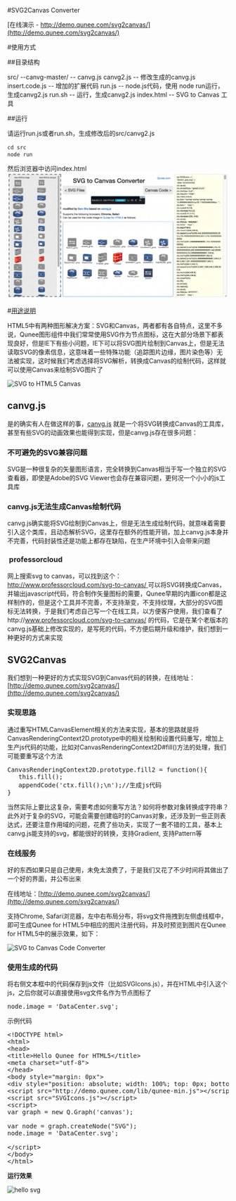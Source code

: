#SVG2Canvas Converter

[在线演示 - http://demo.qunee.com/svg2canvas/](http://demo.qunee.com/svg2canvas/)

#使用方式

##目录结构

src/
  --canvg-master/ -- canvg.js
  canvg2.js -- 修改生成的canvg.js
  insert.code.js -- 增加的扩展代码
  run.js -- node.js代码，使用 node run运行，生成canvg2.js
  run.sh -- 运行，生成canvg2.js
index.html -- SVG to Canvas 工具

##运行

请运行run.js或者run.sh，生成修改后的src/canvg2.js
```
cd src
node run
```
然后浏览器中访问index.html
![SVG to HTML5 Canvas](image/Screen-Shot-2015-04-30-at-6.16.41-PM-1024x581.png)

#[用途说明](http://blog.qunee.com/2015/04/svg-to-canvas在线转换工具/)



HTML5中有两种图形解决方案：SVG和Canvas，两者都有各自特点，这里不多说，Qunee图形组件中我们常常使用SVG作为节点图标，这在大部分场景下都表现良好，但是IE下有些小问题，IE下可以将SVG图片绘制到Canvas上，但是无法读取SVG的像素信息，这意味着一些特殊功能（追踪图片边缘，图片染色等）无法被实现，这时候我们考虑选择将SVG解析，转换成Canvas的绘制代码，这样就可以使用Canvas来绘制SVG图片了

![SVG to HTML5 Canvas](http://blog.qunee.com/wp-content/uploads/2015/04/Screen-Shot-2015-04-30-at-6.48.15-PM-1024x567.png)

## canvg.js

是的确实有人在做这样的事，[canvg.js](https://github.com/gabelerner/canvg) 就是一个将SVG转换成Canvas的工具库，甚至有些SVG的动画效果也能得到实现，但是canvg.js存在很多问题：

### 不可避免的SVG兼容问题

SVG是一种很复杂的矢量图形语言，完全转换到Canvas相当于写一个独立的SVG查看器，即使是Adobe的SVG Viewer也会存在兼容问题，更何况一个小小的js工具库

### canvg.js无法生成Canvas绘制代码

canvg.js确实能将SVG绘制到Canvas上，但是无法生成绘制代码，就意味着需要引入这个类库，且动态解析SVG，这里存在额外的性能开销，加上canvg.js本身并不完善，代码封装性还是功能上都存在缺陷，在生产环境中引入会带来问题

###  professorcloud

网上搜索svg to canvas，可以找到这个：[http://www.professorcloud.com/svg-to-canvas/ ](http://www.professorcloud.com/svg-to-canvas/)可以将SVG转换成Canvas，并输出javascript代码，符合制作矢量图标的需要，Qunee早期的内置icon都是这样制作的，但是这个工具并不完善，不支持渐变，不支持纹理，大部分的SVG图标无法转换，于是我们考虑自己写一个在线工具，以方便客户使用，我们查看了http://www.professorcloud.com/svg-to-canvas/ 的代码，它是在某个老版本的canvg.js基础上修改实现的，是写死的代码，不方便后期升级和维护，我们想到一种更好的方式来实现

## SVG2Canvas

我们想到一种更好的方式实现SVG到Canvas代码的转换，在线地址：[http://demo.qunee.com/svg2canvas/](http://demo.qunee.com/svg2canvas/)

### 实现思路

通过重写HTMLCanvasElement相关的方法来实现，基本的思路就是将CanvasRenderingContext2D.prototype中的相关绘制和设置代码重写，增加上生产js代码的功能，比如对CanvasRenderingContext2D#fill()方法的处理，我们可能要重写这个方法
<pre class="prettyprint">CanvasRenderingContext2D.prototype.fill2 = function(){
   this.fill();
   appendCode('ctx.fill();\n');//生成js代码
}</pre>
当然实际上要比这复杂，需要考虑如何重写方法？如何将参数对象转换成字符串？此外对于复杂的SVG，可能会需要创建临时的Canvas对象，还涉及到一些正则表达式，还要注意作用域的问题，花费了些功夫，实现了一套不错的工具，基本上canvg.js能支持的svg，都能很好的转换，支持Gradient, 支持Pattern等

### 在线服务

好的东西如果只是自己使用，未免太浪费了，于是我们又花了不少时间将其做出了一个好的界面，并公布出来

在线地址：[http://demo.qunee.com/svg2canvas/](http://demo.qunee.com/svg2canvas/)

支持Chrome, Safari浏览器，左中右布局分布，将svg文件拖拽到左侧虚线框中，即可生成Qunee for HTML5中相应的图片注册代码，并及时预览到图片在Qunee for HTML5中的展示效果，如下：

![SVG to Canvas Code Converter](http://blog.qunee.com/wp-content/uploads/2015/04/Screen-Shot-2015-04-30-at-6.16.41-PM-1024x581.png)

### 使用生成的代码

将右侧文本框中的代码保存到js文件（比如SVGIcons.js），并在HTML中引入这个js，之后你就可以直接使用svg文件名作为节点图标了
<pre class="prettyprint">node.image = 'DataCenter.svg';
</pre>
示例代码
<pre class="prettyprint">&lt;!DOCTYPE html&gt;
&lt;html&gt;
&lt;head&gt;
&lt;title&gt;Hello Qunee for HTML5&lt;/title&gt;
&lt;meta charset="utf-8"&gt;
&lt;/head&gt;
&lt;body style="margin: 0px"&gt;
&lt;div style="position: absolute; width: 100%; top: 0px; bottom: 0px;" id="canvas"&gt;&lt;/div&gt;
&lt;script src="http://demo.qunee.com/lib/qunee-min.js"&gt;&lt;/script&gt;
&lt;script src="SVGIcons.js"&gt;&lt;/script&gt;
&lt;script&gt;
var graph = new Q.Graph('canvas');

var node = graph.createNode("SVG");
node.image = 'DataCenter.svg';

&lt;/script&gt;
&lt;/body&gt;
&lt;/html&gt;
</pre>
**运行效果**

![hello svg](http://blog.qunee.com/wp-content/uploads/2015/04/Screen-Shot-2015-04-30-at-5.35.31-PM.png)